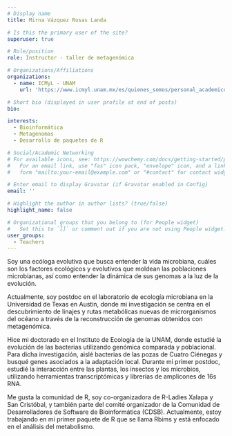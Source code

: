 ```yaml
---
# Display name
title: Mirna Vázquez Rosas Landa

# Is this the primary user of the site?
superuser: true

# Role/position
role: Instructor - taller de metagenómica

# Organizations/Affiliations
organizations:
  - name: ICMyL - UNAM
    url: 'https://www.icmyl.unam.mx/es/quienes_somos/personal_academico/vazquez-rosas-landa-mirna'

# Short bio (displayed in user profile at end of posts)
bio:

interests:
  - Bioinformática
  - Metagenomas
  - Desarrollo de paquetes de R

# Social/Academic Networking
# For available icons, see: https://wowchemy.com/docs/getting-started/page-builder/#icons
#   For an email link, use "fas" icon pack, "envelope" icon, and a link in the
#   form "mailto:your-email@example.com" or "#contact" for contact widget.

# Enter email to display Gravatar (if Gravatar enabled in Config)
email: ''

# Highlight the author in author lists? (true/false)
highlight_name: false

# Organizational groups that you belong to (for People widget)
#   Set this to `[]` or comment out if you are not using People widget.
user_groups:
  - Teachers
---
```


Soy una ecóloga evolutiva que busca entender la vida microbiana, cuáles son los factores ecológicos y evolutivos que moldean las poblaciones microbianas, así como entender la dinámica de sus genomas a la luz de la evolución.

Actualmente, soy postdoc en el laboratorio de ecología microbiana en la Universidad de Texas en Austin, donde mi investigación se centra en el descubrimiento de linajes y rutas metabólicas nuevas de microrganismos del océano a través de la reconstrucción de genomas obtenidos con metagenómica.

Hice mi doctorado en el Instituto de Ecología de la UNAM, donde estudié la evolución de las bacterias utilizando genómica comparada y poblacional. Para dicha investigación, aislé bacterias de las pozas de Cuatro Ciénegas y busqué genes asociados a la adaptación local. Durante mi primer postdoc, estudié la interacción entre las plantas, los insectos y los microbios, utilizando herramientas transcriptómicas y librerías de amplicones de 16s RNA.

Me gusta la comunidad de R, soy co-organizadora de R-Ladies Xalapa y San Cristóbal, y también parte del comité organizador de la Comunidad de Desarrolladores de Software de Bioinformática (CDSB). Actualmente, estoy trabajando en mi primer paquete de R que se llama Rbims y está enfocado en el análisis del metabolismo.
